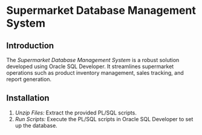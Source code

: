 # Supermarket Database Management System

## Introduction

The *Supermarket Database Management System* is a robust solution developed using Oracle SQL Developer. It streamlines supermarket operations such as product inventory management, sales tracking, and report generation.

## Installation

1. *Unzip Files:* Extract the provided PL/SQL scripts.
2. *Run Scripts:* Execute the PL/SQL scripts in Oracle SQL Developer to set up the database.
